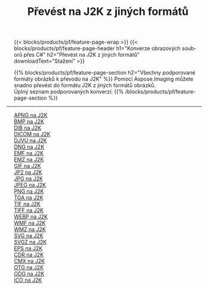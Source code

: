 ﻿---
title: Převést na J2K z jiných formátů 
weight: 3920
url: /cs/java/conversion/to/j2k 
lang: cs
langdirlevel: 2
locales: zh-hans,ja,it,ru,de,es,fr,nl,id,lt,pl,pt,vi,tr,ko,zh-hant,ar,hi,th,sv,cs,uk,he
description: Pomocí Aspose.Imaging můžete snadno převést na J2K z jiných formátů
---

{{< blocks/products/pf/feature-page-wrap >}}
{{< blocks/products/pf/feature-page-header h1="Konverze obrazových souborů přes C#" h2="Převést na J2K z jiných formátů" downloadText="Stažení" >}}


{{% blocks/products/pf/feature-page-section  h2="Všechny podporované formáty obrázků k převodu na J2K" %}}
Pomocí Aspose.Imaging můžete snadno převést do formátu J2K z jiných formátů obrázků.
<br/>
Úplný seznam podporovaných konverzí:
{{% /blocks/products/pf/feature-page-section %}}
<div class="container-fluid productfamilypage bg-gray">
    <div class="convertypes bg-gray agp-content section">
        <div class="container">
		<hr style="margin-left:-20px;"/>
		<div class="row other-converters">
		    <div class='col-md-2 other-converter remove-lp remove-rp'><a href="/imaging/cs/java/conversion/apng-to-j2k" >APNG na J2K</a></div>
<div class='col-md-2 other-converter remove-lp remove-rp'><a href="/imaging/cs/java/conversion/bmp-to-j2k" >BMP na J2K</a></div>
<div class='col-md-2 other-converter remove-lp remove-rp'><a href="/imaging/cs/java/conversion/dib-to-j2k" >DIB na J2K</a></div>
<div class='col-md-2 other-converter remove-lp remove-rp'><a href="/imaging/cs/java/conversion/dicom-to-j2k" >DICOM na J2K</a></div>
<div class='col-md-2 other-converter remove-lp remove-rp'><a href="/imaging/cs/java/conversion/djvu-to-j2k" >DJVU na J2K</a></div>
<div class='col-md-2 other-converter remove-lp remove-rp'><a href="/imaging/cs/java/conversion/dng-to-j2k" >DNG na J2K</a></div>
<div class='col-md-2 other-converter remove-lp remove-rp'><a href="/imaging/cs/java/conversion/emf-to-j2k" >EMF na J2K</a></div>
<div class='col-md-2 other-converter remove-lp remove-rp'><a href="/imaging/cs/java/conversion/emz-to-j2k" >EMZ na J2K</a></div>
<div class='col-md-2 other-converter remove-lp remove-rp'><a href="/imaging/cs/java/conversion/gif-to-j2k" >GIF na J2K</a></div>
<div class='col-md-2 other-converter remove-lp remove-rp'><a href="/imaging/cs/java/conversion/jp2-to-j2k" >JP2 na J2K</a></div>
<div class='col-md-2 other-converter remove-lp remove-rp'><a href="/imaging/cs/java/conversion/jpg-to-j2k" >JPG na J2K</a></div>
<div class='col-md-2 other-converter remove-lp remove-rp'><a href="/imaging/cs/java/conversion/jpeg-to-j2k" >JPEG na J2K</a></div>
<div class='col-md-2 other-converter remove-lp remove-rp'><a href="/imaging/cs/java/conversion/png-to-j2k" >PNG na J2K</a></div>
<div class='col-md-2 other-converter remove-lp remove-rp'><a href="/imaging/cs/java/conversion/tga-to-j2k" >TGA na J2K</a></div>
<div class='col-md-2 other-converter remove-lp remove-rp'><a href="/imaging/cs/java/conversion/tif-to-j2k" >TIF na J2K</a></div>
<div class='col-md-2 other-converter remove-lp remove-rp'><a href="/imaging/cs/java/conversion/tiff-to-j2k" >TIFF na J2K</a></div>
<div class='col-md-2 other-converter remove-lp remove-rp'><a href="/imaging/cs/java/conversion/webp-to-j2k" >WEBP na J2K</a></div>
<div class='col-md-2 other-converter remove-lp remove-rp'><a href="/imaging/cs/java/conversion/wmf-to-j2k" >WMF na J2K</a></div>
<div class='col-md-2 other-converter remove-lp remove-rp'><a href="/imaging/cs/java/conversion/wmz-to-j2k" >WMZ na J2K</a></div>
<div class='col-md-2 other-converter remove-lp remove-rp'><a href="/imaging/cs/java/conversion/svg-to-j2k" >SVG na J2K</a></div>
<div class='col-md-2 other-converter remove-lp remove-rp'><a href="/imaging/cs/java/conversion/svgz-to-j2k" >SVGZ na J2K</a></div>
<div class='col-md-2 other-converter remove-lp remove-rp'><a href="/imaging/cs/java/conversion/eps-to-j2k" >EPS na J2K</a></div>
<div class='col-md-2 other-converter remove-lp remove-rp'><a href="/imaging/cs/java/conversion/cdr-to-j2k" >CDR na J2K</a></div>
<div class='col-md-2 other-converter remove-lp remove-rp'><a href="/imaging/cs/java/conversion/cmx-to-j2k" >CMX na J2K</a></div>
<div class='col-md-2 other-converter remove-lp remove-rp'><a href="/imaging/cs/java/conversion/otg-to-j2k" >OTG na J2K</a></div>
<div class='col-md-2 other-converter remove-lp remove-rp'><a href="/imaging/cs/java/conversion/odg-to-j2k" >ODG na J2K</a></div>
<div class='col-md-2 other-converter remove-lp remove-rp'><a href="/imaging/cs/java/conversion/ico-to-j2k" >ICO na J2K</a></div>
                </div>
        </div>
    </div>
</div>
<br/>

